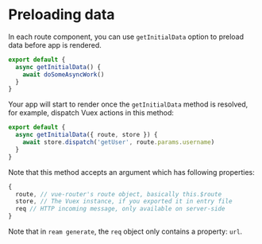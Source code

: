 # Preloading data

In each route component, you can use `getInitialData` option to preload data before app is rendered.

```js
export default {
  async getInitialData() {
    await doSomeAsyncWork()
  }
}
```

Your app will start to render once the `getInitialData` method is resolved, for example, dispatch Vuex actions in this method:

```js
export default {
  async getInitialData({ route, store }) {
    await store.dispatch('getUser', route.params.username)
  }
}
```

Note that this method accepts an argument which has following properties:

```js
{
  route, // vue-router's route object, basically this.$route
  store, // The Vuex instance, if you exported it in entry file
  req // HTTP incoming message, only available on server-side
}
```

Note that in `ream generate`, the `req` object only contains a property: `url`.
